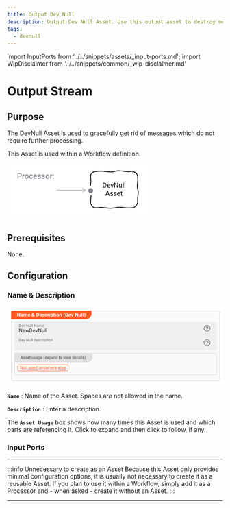 ```yaml
---
title: Output Dev Null
description: Output Dev Null Asset. Use this output asset to destroy messages.
tags:
  - devnull
---
```


import InputPorts from '../../snippets/assets/_input-ports.md';
import WipDisclaimer from '../../snippets/common/_wip-disclaimer.md'

# Output Stream

## Purpose

The DevNull Asset is used to gracefully get rid of messages which do not require further processing. 

This Asset is used within a Workflow definition.

![](.asset-output-devnull_images/a75856a2.png "Asset Dependency Graph (Output DevNull)")

## Prerequisites

None.

## Configuration

### Name & Description

![](.asset-output-devnull_images/9c666d13.png "Name & Description (Output DevNull)")

**`Name`** : Name of the Asset. Spaces are not allowed in the name.

**`Description`** : Enter a description.

The **`Asset Usage`** box shows how many times this Asset is used and which parts are referencing it. Click to expand and then click to follow, if any.

### Input Ports

<InputPorts></InputPorts>

---

:::info Unnecessary to create as an Asset
Because this Asset only provides minimal configuration options, it is usually not necessary to create it as a reusable Asset.
If you plan to use it within a Workflow, simply add it as a Processor and - when asked - create it without an Asset.
:::

---

<WipDisclaimer></WipDisclaimer>
